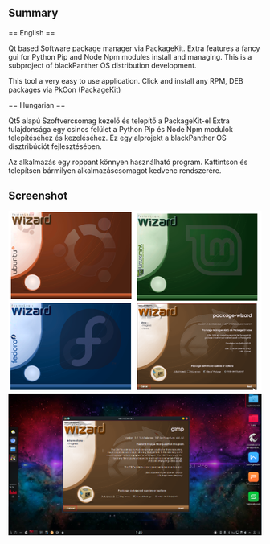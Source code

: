 Summary
---------
== English ==

Qt based Software package manager via PackageKit. 
Extra features a fancy gui for Python Pip and Node Npm modules install
and managing. This is a subproject of blackPanther OS distribution development. 

This tool a very easy to use application. 
Click and install any RPM, DEB packages via PkCon (PackageKit)

== Hungarian ==

Qt5 alapú Szoftvercsomag kezelő és telepítő a PackageKit-el 
Extra tulajdonsága egy csinos felület a Python Pip és Node Npm modulok telepítéséhez 
és kezeléséhez. Ez egy alprojekt a blackPanther OS disztribúciót fejlesztésében.

Az alkalmazás egy roppant könnyen használható program.
Kattintson és telepítsen bármilyen alkalmazáscsomagot kedvenc rendszerére.

Screenshot
----------
![package-wizard-distros](https://raw.githubusercontent.com/blackPantherOS/package-wizard/master/data/screenshots/screenshot-variants.png)
![package-wizard-main](https://raw.githubusercontent.com/blackPantherOS/package-wizard/master/data/screenshots/screenshot-main.png)

